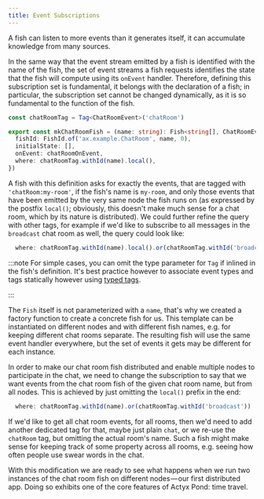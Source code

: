 ```yaml
---
title: Event Subscriptions
---
```


A fish can listen to more events than it generates itself, it can accumulate knowledge from many sources.

In the same way that the event stream emitted by a fish is identified with the name of the fish, the set of event streams a fish requests identifies the state that the fish will compute using its `onEvent` handler.
Therefore, defining this subscription set is fundamental, it belongs with the declaration of a fish; in particular, the subscription set cannot be changed dynamically, as it is so fundamental to the function of the fish.

```typescript
const chatRoomTag = Tag<ChatRoomEvent>('chatRoom')

export const mkChatRoomFish = (name: string): Fish<string[], ChatRoomEvent> => ({
  fishId: FishId.of('ax.example.ChatRoom', name, 0),
  initialState: [],
  onEvent: chatRoomOnEvent,
  where: chatRoomTag.withId(name).local(),
})
```

A fish with this definition asks for exactly the events, that are tagged with `'chatRoom:my-room'`, if the fish's name
is `my-room`, and only those events that have been emitted by the very same node the fish runs on (as expressed by the
postfix `local()`; obviously, this doesn't make much sense for a chat room, which by its nature is distributed). We
could further refine the query with other tags, for example if we'd like to subscribe to all messages in the `broadcast`
chat room as well, the query could look like:

```typescript
  where: chatRoomTag.withId(name).local().or(chatRoomTag.withId('broadcast').local())
```

:::note
For simple cases, you can omit the type parameter for `Tag` if inlined in the fish's definition. It's best practice
however to associate event types and tags statically however using [typed tags].

[typed tags]: typed-tags
:::

The `Fish` itself is not parameterized with a `name`, that's why we created a factory function to create a concrete fish
for us.  This template can be instantiated on different nodes and with different fish names, e.g. for keeping different
chat rooms separate.  The resulting fish will use the same event handler everywhere, but the
set of events it gets may be different for each instance.

In order to make our chat room fish distributed and enable multiple nodes to participate in the chat, we need to change
the subscription to say that we want events from the chat room fish of the given chat room name, but from all nodes.
This is achieved by just omitting the `local()` prefix in the end:

```typescript
  where: chatRoomTag.withId(name).or(chatRoomTag.withId('broadcast'))
```

If we'd like to get all chat room events, for all rooms, then we'd need to add another dedicated tag for that, maybe
just plain `chat`, or we re-use the `chatRoom` tag, but omitting the actual room's name.  Such a fish might make sense
for keeping track of some property across all rooms, e.g. seeing how often people use swear words in the chat.

With this modification we are ready to see what happens when we run two instances of the chat room fish on different
nodes — our first distributed app.  Doing so exhibits one of the core features of Actyx Pond: time travel.
